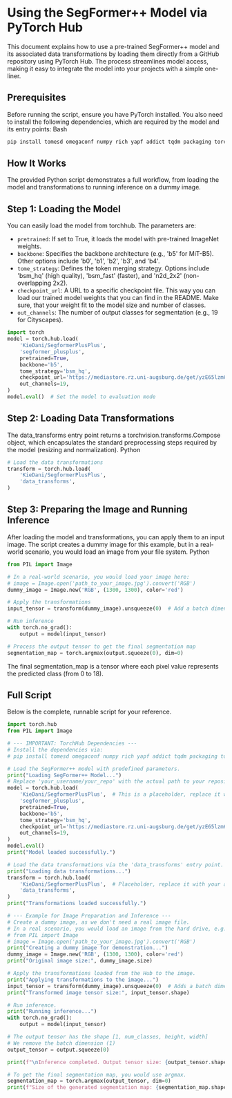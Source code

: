 # Using the SegFormer++ Model via PyTorch Hub

This document explains how to use a pre-trained SegFormer++ model and its associated data transformations by loading them directly from a GitHub repository using PyTorch Hub. The process streamlines model access, making it easy to integrate the model into your projects with a simple one-liner.

## Prerequisites

Before running the script, ensure you have PyTorch installed. You also need to install the following dependencies, which are required by the model and its entry points:
Bash

```bash
pip install tomesd omegaconf numpy rich yapf addict tqdm packaging torchvision
```
## How It Works

The provided Python script demonstrates a full workflow, from loading the model and transformations to running inference on a dummy image.

## Step 1: Loading the Model

You can easily load the model from torchhub.
The parameters are:
- `pretrained`: If set to True, it loads the model with pre-trained ImageNet weights.
- `backbone`: Specifies the backbone architecture (e.g., 'b5' for MiT-B5). Other options include 'b0', 'b1', 'b2', 'b3', and 'b4'.
- `tome_strategy`: Defines the token merging strategy. Options include 'bsm_hq' (high quality), 'bsm_fast' (faster), and 'n2d_2x2' (non-overlapping 2x2).
- `checkpoint_url`: A URL to a specific checkpoint file. This way you can load our trained model weights that you can find in the README. Make sure, that your weight fit to the model size and number of classes.
- `out_channels`: The number of output classes for segmentation (e.g., 19 for Cityscapes).

```python
import torch
model = torch.hub.load(
    'KieDani/SegformerPlusPlus',
    'segformer_plusplus',
    pretrained=True,
    backbone='b5',
    tome_strategy='bsm_hq',
    checkpoint_url='https://mediastore.rz.uni-augsburg.de/get/yzE65lzm6N/',  # URL to checkpoints, optional
    out_channels=19,
)
model.eval()  # Set the model to evaluation mode
```

## Step 2: Loading Data Transformations

The data_transforms entry point returns a torchvision.transforms.Compose object, which encapsulates the standard preprocessing steps required by the model (resizing and normalization).
Python

```python
# Load the data transformations
transform = torch.hub.load(
    'KieDani/SegformerPlusPlus',
    'data_transforms',
)
```

## Step 3: Preparing the Image and Running Inference

After loading the model and transformations, you can apply them to an input image. The script creates a dummy image for this example, but in a real-world scenario, you would load an image from your file system.
Python

```python
from PIL import Image

# In a real-world scenario, you would load your image here:
# image = Image.open('path_to_your_image.jpg').convert('RGB')
dummy_image = Image.new('RGB', (1300, 1300), color='red')

# Apply the transformations
input_tensor = transform(dummy_image).unsqueeze(0)  # Add a batch dimension

# Run inference
with torch.no_grad():
    output = model(input_tensor)

# Process the output tensor to get the final segmentation map
segmentation_map = torch.argmax(output.squeeze(0), dim=0)
```

The final segmentation_map is a tensor where each pixel value represents the predicted class (from 0 to 18).

## Full Script

Below is the complete, runnable script for your reference.

```python
import torch.hub
from PIL import Image

# --- IMPORTANT: TorchHub Dependencies ---
# Install the dependencies via:
# pip install tomesd omegaconf numpy rich yapf addict tqdm packaging torchvision

# Load the SegFormer++ model with predefined parameters.
print("Loading SegFormer++ Model...")
# Replace 'your_username/your_repo' with the actual path to your repository
model = torch.hub.load(
    'KieDani/SegformerPlusPlus',  # This is a placeholder, replace it with your actual GitHub path
    'segformer_plusplus',
    pretrained=True,
    backbone='b5',
    tome_strategy='bsm_hq',
    checkpoint_url='https://mediastore.rz.uni-augsburg.de/get/yzE65lzm6N/',
    out_channels=19,
)
model.eval()
print("Model loaded successfully.")

# Load the data transformations via the 'data_transforms' entry point.
print("Loading data transformations...")
transform = torch.hub.load(
    'KieDani/SegformerPlusPlus',  # Placeholder, replace it with your actual GitHub path
    'data_transforms',
)
print("Transformations loaded successfully.")

# --- Example for Image Preparation and Inference ---
# Create a dummy image, as we don't need a real image file.
# In a real scenario, you would load an image from the hard drive, e.g.
# from PIL import Image
# image = Image.open('path_to_your_image.jpg').convert('RGB')
print("Creating a dummy image for demonstration...")
dummy_image = Image.new('RGB', (1300, 1300), color='red')
print("Original image size:", dummy_image.size)

# Apply the transformations loaded from the Hub to the image.
print("Applying transformations to the image...")
input_tensor = transform(dummy_image).unsqueeze(0)  # Adds a batch dimension
print("Transformed image tensor size:", input_tensor.shape)

# Run inference.
print("Running inference...")
with torch.no_grad():
    output = model(input_tensor)

# The output tensor has the shape [1, num_classes, height, width]
# We remove the batch dimension (1)
output_tensor = output.squeeze(0)

print(f"\nInference completed. Output tensor size: {output_tensor.shape}")

# To get the final segmentation map, you would use argmax.
segmentation_map = torch.argmax(output_tensor, dim=0)
print(f"Size of the generated segmentation map: {segmentation_map.shape}")
```
